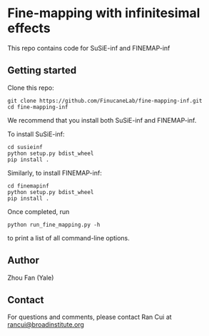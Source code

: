 # Fine-mapping with infinitesimal effects
This repo contains code for SuSiE-inf and FINEMAP-inf

## Getting started

Clone this repo:
```
git clone https://github.com/FinucaneLab/fine-mapping-inf.git
cd fine-mapping-inf
```
We recommend that you install both SuSiE-inf and FINEMAP-inf.

To install SuSiE-inf:
```
cd susieinf
python setup.py bdist_wheel
pip install .
```
Similarly, to install FINEMAP-inf:
```
cd finemapinf
python setup.py bdist_wheel
pip install .
```
Once completed, run
```
python run_fine_mapping.py -h
```
to print a list of all command-line options.

## Author
Zhou Fan (Yale)

## Contact
For questions and comments, please contact Ran Cui at rancui@broadinstitute.org
